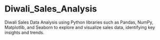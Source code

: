 # Diwali_Sales_Analysis
Diwali Sales Data Analysis using Python libraries such as Pandas, NumPy, Matplotlib, and Seaborn to explore and visualize sales data, identifying key insights and trends.
